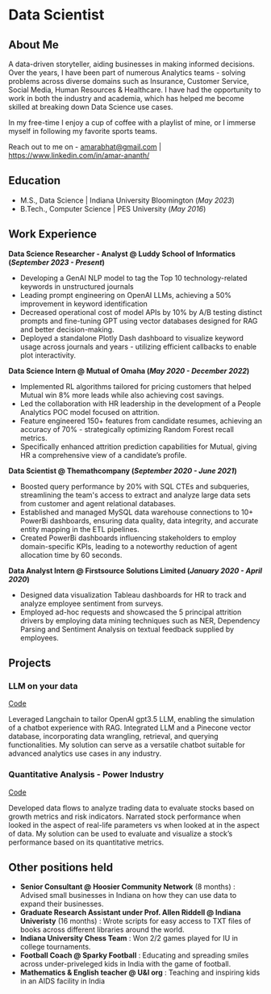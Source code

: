 # Data Scientist

## About Me

A data-driven storyteller, aiding businesses in making informed decisions. Over the years, I have been part of numerous Analytics teams - solving problems across diverse domains such as Insurance, Customer Service, Social Media, Human Resources & Healthcare. I have had the opportunity to work in both the industry and academia, which has helped me become skilled at breaking down Data Science use cases.

In my free-time I enjoy a cup of coffee with a playlist of mine, or I immerse myself in following my favorite sports teams.

Reach out to me on - amarabhat@gmail.com | https://www.linkedin.com/in/amar-ananth/

## Education
- M.S., Data Science	| Indiana University Bloomington (_May 2023_)	 			        		
- B.Tech., Computer Science | PES University  (_May 2016_)

## Work Experience
**Data Science Researcher - Analyst @ Luddy School of Informatics (_September 2023 - Present_)**
- Developing a GenAI NLP model to tag the Top 10 technology-related keywords in unstructured journals
- Leading prompt engineering on OpenAI LLMs, achieving a 50% improvement in keyword identification
- Decreased operational cost of model APIs by 10% by A/B testing distinct prompts and fine-tuning GPT using vector databases designed for RAG and better decision-making.
- Deployed a standalone Plotly Dash dashboard to visualize keyword usage across journals and years - utilizing efficient callbacks to enable plot interactivity.

**Data Science Intern @ Mutual of Omaha (_May 2020 - December 2022_)**
- Implemented RL algorithms tailored for pricing customers that helped Mutual win 8% more leads while also achieving cost savings.
- Led the collaboration with HR leadership in the development of a People Analytics POC model focused on attrition.
- Feature engineered 150+ features from candidate resumes, achieving an accuracy of 70% - strategically optimizing Random Forest recall metrics.
- Specifically enhanced attrition prediction capabilities for Mutual, giving HR a comprehensive view of a candidate’s profile.

**Data Scientist @ Themathcompany (_September 2020 - June 2021_)**
- Boosted query performance by 20% with SQL CTEs and subqueries, streamlining the team's access to extract and analyze large data sets from customer and agent relational databases.
- Established and managed MySQL data warehouse connections to 10+ PowerBi dashboards, ensuring data quality, data integrity, and accurate entity mapping in the ETL pipelines. 
- Created PowerBi dashboards influencing stakeholders to employ domain-specific KPIs, leading to a noteworthy reduction of agent allocation time by 60 seconds.

**Data Analyst Intern @ Firstsource Solutions Limited (_January 2020 - April 2020_)**
- Designed data visualization Tableau dashboards for HR to track and analyze employee sentiment from surveys.
- Employed ad-hoc requests and showcased the 5 principal attrition drivers by employing data mining techniques such as NER, Dependency Parsing and Sentiment Analysis on textual feedback supplied by employees.

## Projects
### LLM on your data 
[Code](https://github.com/theamar961/LLMOnYourData)

Leveraged Langchain to tailor OpenAI gpt3.5 LLM, enabling the simulation of a chatbot experience with RAG. Integrated LLM and a Pinecone vector database, incorporating data wrangling, retrieval, and querying functionalities. My solution can serve as a versatile chatbot suitable for advanced analytics use cases in any industry.


### Quantitative Analysis - Power Industry 
[Code](https://github.com/theamar961/Financial-Data-Science)

Developed data flows to analyze trading data to evaluate stocks based on growth metrics and risk indicators. Narrated stock performance when looked in the aspect of real-life parameters vs when looked at in the aspect of data. My solution can be used to evaluate and visualize a stock’s performance based on its quantitative metrics.



## Other positions held
- **Senior Consultant @ Hoosier Community Network** (8 months) : Advised small businesses in Indiana on how they can use data to expand their businesses. 
- **Graduate Research Assistant under Prof. Allen Riddell @ Indiana Univeristy** (16 months) : Wrote scripts for easy access to TXT files of books across different libraries around the world.
- **Indiana University Chess Team** : Won 2/2 games played for IU in college tournaments. 
- **Football Coach @ Sparky Football** : Educating and spreading smiles across under-priveleged kids in India with the game of football.
- **Mathematics & English teacher @ U&I org** : Teaching and inspiring kids in an AIDS facility in India



